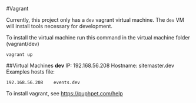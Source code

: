 #Vagrant

Currently, this project only has a `dev` vagrant virtual machine.  The `dev` VM will install tools necessary
for development.

To install the virtual machine run this command in the virtual machine folder (vagrant/dev)
```
vagrant up
```

##Virtual Machines
**dev**
IP: 192.168.56.208
Hostname: sitemaster.dev
Examples hosts file:
```
192.168.56.208    events.dev
```

To install vagrant, see https://puphpet.com/help